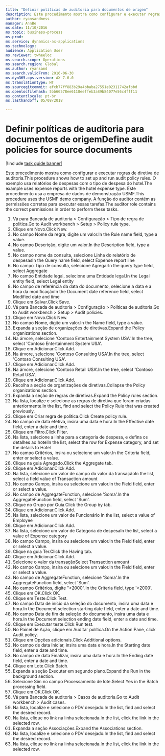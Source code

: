 ```yaml
--- 
title: "Definir políticas de auditoria para documentos de origem"
description: Este procedimento mostra como configurar e executar regras de diretiva de auditoria.
author: ryansandness
manager: AnnBe
ms.date: 11/10/2016
ms.topic: business-process
ms.prod: 
ms.service: dynamics-ax-applications
ms.technology: 
audience: Application User
ms.reviewer: twheeloc
ms.search.scope: Operations
ms.search.region: Global
ms.author: ryansand
ms.search.validFrom: 2016-06-30
ms.dyn365.ops.version: AX 7.0.0
ms.translationtype: HT
ms.sourcegitcommit: efcb77ff883b29a4bbaba27551e02311742afbbd
ms.openlocfilehash: 5bb66578ee6118eeffeb3a89b84077e56c4fff11
ms.contentlocale: pt-br
ms.lasthandoff: 05/08/2018

---
```

# <a name="define-audit-policies-for-source-documents"></a><span data-ttu-id="3e94d-103">Definir políticas de auditoria para documentos de origem</span><span class="sxs-lookup"><span data-stu-id="3e94d-103">Define audit policies for source documents</span></span>

[!include [task guide banner](../../includes/task-guide-banner.md)]

<span data-ttu-id="3e94d-104">Este procedimento mostra como configurar e executar regras de diretiva de auditoria.</span><span class="sxs-lookup"><span data-stu-id="3e94d-104">This procedure shows how to set up and run audit policy rules.</span></span> <span data-ttu-id="3e94d-105">O exemplo usa relatórios de despesas com o tipo de despesa do hotel.</span><span class="sxs-lookup"><span data-stu-id="3e94d-105">The example uses expense reports with the hotel expense type.</span></span> <span data-ttu-id="3e94d-106">Este procedimento usa a empresa de dados de demonstração USMF.</span><span class="sxs-lookup"><span data-stu-id="3e94d-106">This procedure uses the USMF demo company.</span></span> <span data-ttu-id="3e94d-107">A função do auditor contém as permissões corretas para executar essas tarefas.</span><span class="sxs-lookup"><span data-stu-id="3e94d-107">The auditor role contains the correct permissions in order to perform these tasks.</span></span>

1. <span data-ttu-id="3e94d-108">Vá para Bancada de auditoria > Configuração > Tipo de regra de política.</span><span class="sxs-lookup"><span data-stu-id="3e94d-108">Go to Audit workbench > Setup > Policy rule type.</span></span>
2. <span data-ttu-id="3e94d-109">Clique em Novo.</span><span class="sxs-lookup"><span data-stu-id="3e94d-109">Click New.</span></span>
3. <span data-ttu-id="3e94d-110">No campo Nome da regra, digite um valor.</span><span class="sxs-lookup"><span data-stu-id="3e94d-110">In the Rule name field, type a value.</span></span>
4. <span data-ttu-id="3e94d-111">No campo Descrição, digite um valor.</span><span class="sxs-lookup"><span data-stu-id="3e94d-111">In the Description field, type a value.</span></span>
5. <span data-ttu-id="3e94d-112">No campo nome da consulta, selecione Linha do relatório de despesas</span><span class="sxs-lookup"><span data-stu-id="3e94d-112">In the Query name field, select Expense report line</span></span>
6. <span data-ttu-id="3e94d-113">No campo Tipo de consulta, selecione Agregar</span><span class="sxs-lookup"><span data-stu-id="3e94d-113">In the query type field, select Aggregate</span></span>
7. <span data-ttu-id="3e94d-114">No campo Entidade legal, selecione uma Entidade legal.</span><span class="sxs-lookup"><span data-stu-id="3e94d-114">In the Legal entity field, select Legal entity</span></span>
8. <span data-ttu-id="3e94d-115">No campo de referência da data do documento, selecione a data e a hora da modificação</span><span class="sxs-lookup"><span data-stu-id="3e94d-115">In the Document date reference field, select Modified date and time</span></span>
9. <span data-ttu-id="3e94d-116">Clique em Salvar.</span><span class="sxs-lookup"><span data-stu-id="3e94d-116">Click Save.</span></span>
10. <span data-ttu-id="3e94d-117">Vá para Bancada de auditoria > Configuração > Políticas de auditoria.</span><span class="sxs-lookup"><span data-stu-id="3e94d-117">Go to Audit workbench > Setup > Audit policies.</span></span>
11. <span data-ttu-id="3e94d-118">Clique em Novo.</span><span class="sxs-lookup"><span data-stu-id="3e94d-118">Click New.</span></span>
12. <span data-ttu-id="3e94d-119">No campo Nome, digite um valor.</span><span class="sxs-lookup"><span data-stu-id="3e94d-119">In the Name field, type a value.</span></span>
13. <span data-ttu-id="3e94d-120">Expanda a seção de organizações de diretivas.</span><span class="sxs-lookup"><span data-stu-id="3e94d-120">Expand the Policy organizations section.</span></span>
14. <span data-ttu-id="3e94d-121">Na árvore, selecione 'Contoso Entertainment System USA'.</span><span class="sxs-lookup"><span data-stu-id="3e94d-121">In the tree, select 'Contoso Entertainment System USA'.</span></span>
15. <span data-ttu-id="3e94d-122">Clique em Adicionar.</span><span class="sxs-lookup"><span data-stu-id="3e94d-122">Click Add.</span></span>
16. <span data-ttu-id="3e94d-123">Na árvore, selecione 'Contoso Consulting USA'.</span><span class="sxs-lookup"><span data-stu-id="3e94d-123">In the tree, select 'Contoso Consulting USA'.</span></span>
17. <span data-ttu-id="3e94d-124">Clique em Adicionar.</span><span class="sxs-lookup"><span data-stu-id="3e94d-124">Click Add.</span></span>
18. <span data-ttu-id="3e94d-125">Na árvore, selecione 'Contoso Retail USA'.</span><span class="sxs-lookup"><span data-stu-id="3e94d-125">In the tree, select 'Contoso Retail USA'.</span></span>
19. <span data-ttu-id="3e94d-126">Clique em Adicionar.</span><span class="sxs-lookup"><span data-stu-id="3e94d-126">Click Add.</span></span>
20. <span data-ttu-id="3e94d-127">Recolha a seção de organizações de diretivas.</span><span class="sxs-lookup"><span data-stu-id="3e94d-127">Collapse the Policy organizations section.</span></span>
21. <span data-ttu-id="3e94d-128">Expanda a seção de regras de diretivas.</span><span class="sxs-lookup"><span data-stu-id="3e94d-128">Expand the Policy rules section.</span></span>
22. <span data-ttu-id="3e94d-129">Na lista, localize e selecione as regras de diretiva que foram criadas anteriormente.</span><span class="sxs-lookup"><span data-stu-id="3e94d-129">In the list, find and select the Policy Rule that was created previously.</span></span>
23. <span data-ttu-id="3e94d-130">Clique em Criar regra de política.</span><span class="sxs-lookup"><span data-stu-id="3e94d-130">Click Create policy rule.</span></span>
24. <span data-ttu-id="3e94d-131">No campo de data efetiva, insira uma data e hora.</span><span class="sxs-lookup"><span data-stu-id="3e94d-131">In the Effective date field, enter a date and time.</span></span>
25. <span data-ttu-id="3e94d-132">Clique em Filtro.</span><span class="sxs-lookup"><span data-stu-id="3e94d-132">Click Filter.</span></span>
26. <span data-ttu-id="3e94d-133">Na lista, selecione a linha para a categoria de despesa, e defina os detalhes ao hotel</span><span class="sxs-lookup"><span data-stu-id="3e94d-133">In the list, select the row for Expense category, and set the details to Hotel</span></span>
27. <span data-ttu-id="3e94d-134">No campo Critérios, insira ou selecione um valor.</span><span class="sxs-lookup"><span data-stu-id="3e94d-134">In the Criteria field, enter or select a value.</span></span>
28. <span data-ttu-id="3e94d-135">Clique na guia Agregado.</span><span class="sxs-lookup"><span data-stu-id="3e94d-135">Click the Aggregate tab.</span></span>
29. <span data-ttu-id="3e94d-136">Clique em Adicionar.</span><span class="sxs-lookup"><span data-stu-id="3e94d-136">Click Add.</span></span>
30. <span data-ttu-id="3e94d-137">Na lista, selecione um valor de campo do valor da transação</span><span class="sxs-lookup"><span data-stu-id="3e94d-137">In the list, select a field value of Transaction amount</span></span>
31. <span data-ttu-id="3e94d-138">No campo Campo, insira ou selecione um valor.</span><span class="sxs-lookup"><span data-stu-id="3e94d-138">In the Field field, enter or select a value.</span></span>
32. <span data-ttu-id="3e94d-139">No campo de AggregateFunction, selecione 'Soma'.</span><span class="sxs-lookup"><span data-stu-id="3e94d-139">In the AggregateFunction field, select 'Sum'.</span></span>
33. <span data-ttu-id="3e94d-140">Clique no Grupo por Guia.</span><span class="sxs-lookup"><span data-stu-id="3e94d-140">Click the Group by tab.</span></span>
34. <span data-ttu-id="3e94d-141">Clique em Adicionar.</span><span class="sxs-lookup"><span data-stu-id="3e94d-141">Click Add.</span></span>
35. <span data-ttu-id="3e94d-142">Na lista, selecione um valor de Funcionário </span><span class="sxs-lookup"><span data-stu-id="3e94d-142">In the list, select a value of Employee</span></span> 
36. <span data-ttu-id="3e94d-143">Clique em Adicionar.</span><span class="sxs-lookup"><span data-stu-id="3e94d-143">Click Add.</span></span>
37. <span data-ttu-id="3e94d-144">Na lista, selecione um valor de Categoria de despesa</span><span class="sxs-lookup"><span data-stu-id="3e94d-144">In the list, select a value of Expense category</span></span>
38. <span data-ttu-id="3e94d-145">No campo Campo, insira ou selecione um valor.</span><span class="sxs-lookup"><span data-stu-id="3e94d-145">In the Field field, enter or select a value.</span></span>
39. <span data-ttu-id="3e94d-146">Clique na guia Ter.</span><span class="sxs-lookup"><span data-stu-id="3e94d-146">Click the Having tab.</span></span>
40. <span data-ttu-id="3e94d-147">Clique em Adicionar.</span><span class="sxs-lookup"><span data-stu-id="3e94d-147">Click Add.</span></span>
41. <span data-ttu-id="3e94d-148">Selecione o valor da transação</span><span class="sxs-lookup"><span data-stu-id="3e94d-148">Select Transaction amount</span></span>
42. <span data-ttu-id="3e94d-149">No campo Campo, insira ou selecione um valor.</span><span class="sxs-lookup"><span data-stu-id="3e94d-149">In the Field field, enter or select a value.</span></span>
43. <span data-ttu-id="3e94d-150">No campo de AggregateFunction, selecione 'Soma'.</span><span class="sxs-lookup"><span data-stu-id="3e94d-150">In the AggregateFunction field, select 'Sum'.</span></span>
44. <span data-ttu-id="3e94d-151">No campo Critérios, digite ">2000".</span><span class="sxs-lookup"><span data-stu-id="3e94d-151">In the Criteria field, type '>2000'.</span></span>
45. <span data-ttu-id="3e94d-152">Clique em OK.</span><span class="sxs-lookup"><span data-stu-id="3e94d-152">Click OK.</span></span>
46. <span data-ttu-id="3e94d-153">Clique em Teste.</span><span class="sxs-lookup"><span data-stu-id="3e94d-153">Click Test.</span></span>
47. <span data-ttu-id="3e94d-154">No campo Data de início da seleção do documento, insira uma data e hora.</span><span class="sxs-lookup"><span data-stu-id="3e94d-154">In the Document selection starting date field, enter a date and time.</span></span>
48. <span data-ttu-id="3e94d-155">No campo Data de fim da seleção do documento, insira uma data e hora.</span><span class="sxs-lookup"><span data-stu-id="3e94d-155">In the Document selection ending date field, enter a date and time.</span></span>
49. <span data-ttu-id="3e94d-156">Clique em Executar teste.</span><span class="sxs-lookup"><span data-stu-id="3e94d-156">Click Run test.</span></span>
50. <span data-ttu-id="3e94d-157">No Painel de Ação, clique em Auditar política.</span><span class="sxs-lookup"><span data-stu-id="3e94d-157">On the Action Pane, click Audit policy.</span></span>
51. <span data-ttu-id="3e94d-158">Clique em Opções adicionais.</span><span class="sxs-lookup"><span data-stu-id="3e94d-158">Click Additional options.</span></span>
52. <span data-ttu-id="3e94d-159">No campo de data Iniciar, insira uma data e hora.</span><span class="sxs-lookup"><span data-stu-id="3e94d-159">In the Starting date field, enter a date and time.</span></span>
53. <span data-ttu-id="3e94d-160">No campo de data Finalizar, insira uma data e hora.</span><span class="sxs-lookup"><span data-stu-id="3e94d-160">In the Ending date field, enter a date and time.</span></span>
54. <span data-ttu-id="3e94d-161">Clique em Lote.</span><span class="sxs-lookup"><span data-stu-id="3e94d-161">Click Batch.</span></span>
55. <span data-ttu-id="3e94d-162">Expanda a seção Executar em segundo plano.</span><span class="sxs-lookup"><span data-stu-id="3e94d-162">Expand the Run in the background section.</span></span>
56. <span data-ttu-id="3e94d-163">Selecione Sim no campo Processamento de lote.</span><span class="sxs-lookup"><span data-stu-id="3e94d-163">Select Yes in the Batch processing field.</span></span>
57. <span data-ttu-id="3e94d-164">Clique em OK.</span><span class="sxs-lookup"><span data-stu-id="3e94d-164">Click OK.</span></span>
58. <span data-ttu-id="3e94d-165">Vá para Bancada de auditoria > Casos de auditoria.</span><span class="sxs-lookup"><span data-stu-id="3e94d-165">Go to Audit workbench > Audit cases.</span></span>
59. <span data-ttu-id="3e94d-166">Na lista, localize e selecione o PDV desejado.</span><span class="sxs-lookup"><span data-stu-id="3e94d-166">In the list, find and select the desired record.</span></span>
60. <span data-ttu-id="3e94d-167">Na lista, clique no link na linha selecionada.</span><span class="sxs-lookup"><span data-stu-id="3e94d-167">In the list, click the link in the selected row.</span></span>
61. <span data-ttu-id="3e94d-168">Expanda a seção Associações.</span><span class="sxs-lookup"><span data-stu-id="3e94d-168">Expand the Associations section.</span></span>
62. <span data-ttu-id="3e94d-169">Na lista, localize e selecione o PDV desejado.</span><span class="sxs-lookup"><span data-stu-id="3e94d-169">In the list, find and select the desired record.</span></span>
63. <span data-ttu-id="3e94d-170">Na lista, clique no link na linha selecionada.</span><span class="sxs-lookup"><span data-stu-id="3e94d-170">In the list, click the link in the selected row.</span></span>


